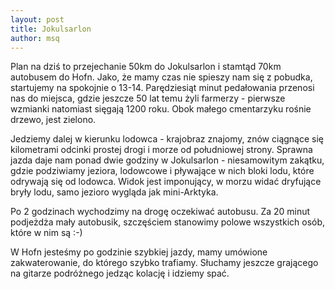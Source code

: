```yaml
---
layout: post
title: Jokulsarlon
author: msq
---
```

Plan na dziś to przejechanie 50km do Jokulsarlon i stamtąd 70km autobusem do Hofn. Jako, że mamy czas nie spieszy nam się z pobudka, startujemy na spokojnie o 13-14. Parędziesiąt minut pedałowania przenosi nas do miejsca, gdzie jeszcze 50 lat temu żyli farmerzy - pierwsze wzmianki natomiast sięgają 1200 roku. Obok małego cmentarzyku rośnie drzewo, jest zielono. 

Jedziemy dalej w kierunku lodowca - krajobraz znajomy, znów ciągnące się kilometrami odcinki prostej drogi i morze od południowej strony. Sprawna jazda daje nam ponad dwie godziny w Jokulsarlon - niesamowitym zakątku, gdzie podziwiamy jeziora, lodowcowe i pływające w nich bloki lodu, które odrywają się od lodowca. Widok jest imponujący, w morzu widać dryfujące bryły lodu, samo jezioro wygląda jak mini-Arktyka.
 
Po 2 godzinach wychodzimy na drogę oczekiwać autobusu. Za 20 minut podjeżdża mały autobusik, szczęściem stanowimy polowe wszystkich osób, które w nim są :-) 

W Hofn jesteśmy po godzinie szybkiej jazdy, mamy umówione zakwaterowanie, do którego szybko trafiamy. Słuchamy jeszcze grającego na gitarze podróżnego jedząc kolację i idziemy spać. 
